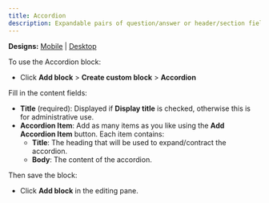 ```yaml
---
title: Accordion
description: Expandable pairs of question/answer or header/section fields.
---
```


**Designs:** [Mobile](<../../../../../assets/img/designs/lb/Accordion Mobile.png>) | [Desktop](<../../../../../assets/img/designs/lb/Accordion Desktop.png>)

To use the Accordion block:

- Click **Add block** > **Create custom block** > **Accordion**

Fill in the content fields:

- **Title** (required): Displayed if **Display title** is checked, otherwise this is for administrative use.
- **Accordion Item**: Add as many items as you like using the **Add Accordion Item** button. Each item contains:
  - **Title**: The heading that will be used to expand/contract the accordion.
  - **Body**: The content of the accordion.

Then save the block:

- Click **Add block** in the editing pane.